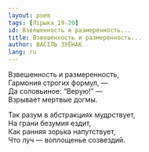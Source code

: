 ```yaml
---
layout: poem
tags: [Лірыка 19-20]
id: Взвешенность и размеренность...
title: Взвешенность и размеренность...
author: ВАСІЛЬ ЗУЁНАК
lang: ru
---
```



Взвешенность и размеренность,  
Гармония строгих формул, —  
Да соловьиное: “Верую!” —  
Взрывает мертвые догмы.  

Так разум в абстракциях мудрствует,  
На грани безумия ездит,  
Как ранняя зорька напутствует,  
Что луч — воплощенье созвездий.  
